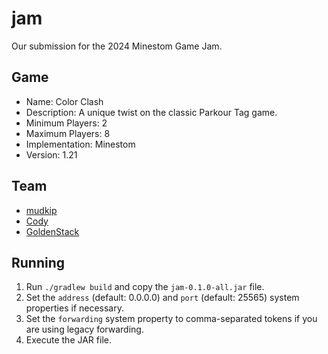 # jam
Our submission for the 2024 Minestom Game Jam.

## Game
- Name: Color Clash
- Description: A unique twist on the classic Parkour Tag game.
- Minimum Players: 2
- Maximum Players: 8
- Implementation: Minestom
- Version: 1.21

## Team
- [mudkip](https://github.com/mudkipdev)
- [Cody](https://github.com/cody-quinn)
- [GoldenStack](https://github.com/GoldenStack)

## Running
1. Run `./gradlew build` and copy the `jam-0.1.0-all.jar` file.
2. Set the `address` (default: 0.0.0.0) and `port` (default: 25565) system properties if necessary.
3. Set the `forwarding` system property to comma-separated tokens if you are using legacy forwarding.
4. Execute the JAR file.
